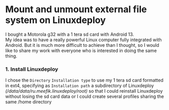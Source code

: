 <H1>Mount and unmount external file system on Linuxdeploy</H1>
I bought a Motorola g32 with a 1 tera sd card with Android 13.<BR>
My idea was to have a really powerful Linux computer fully integrated with Android.
But it is much more difficult to achieve than I thought, so I would like to share my work with everyone who is interested in doing the same thing.

<H3>1. Install Linuxdeploy</H3>

I chose the <CODE>Directory</CODE> <CODE>Installation type</CODE> to use my 1 tera sd card formatted in ext4, specifying as <CODE>Installation path</CODE> a subdirectory of Linuxdeploy <I>(/data/data/ru.meefik.linuxdeploy/root)</I> so that I could reinstall Linuxdeploy without losing the sd card data or I could create several profiles sharing the same /home directory
